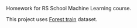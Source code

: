 Homework for RS School Machine Learning course.

This project uses [Forest train](https://www.kaggle.com/competitions/forest-cover-type-prediction) dataset.
